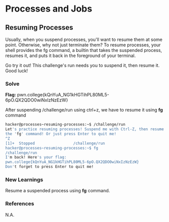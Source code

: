 # Processes and Jobs

## Resuming Processes

Usually, when you suspend processes, you'll want to resume them at some point. Otherwise, why not just terminate them? To resume processes, your shell provides the fg command, a builtin that takes the suspended process, resumes it, and puts it back in the foreground of your terminal.

Go try it out! This challenge's run needs you to suspend it, then resume it. Good luck!

### Solve
**Flag:** pwn.college{kQnYuA_NG1kHGTihPL80ML5-6pO.QX2QDO0wiNxIzNzEzW}

After suspending /challenge/run using ctrl+z, we have to resume it using **fg** command

```bash
hacker@processes~resuming-processes:~$ /challenge/run
Let's practice resuming processes! Suspend me with Ctrl-Z, then resume me with
the 'fg' command! Or just press Enter to quit me!
^Z
[1]+  Stopped                 /challenge/run
hacker@processes~resuming-processes:~$ fg
/challenge/run
I'm back! Here's your flag:
pwn.college{kQnYuA_NG1kHGTihPL80ML5-6pO.QX2QDO0wiNxIzNzEzW}
Don't forget to press Enter to quit me!
```

### New Learnings
Resume a suspended process using **fg** command.

### References 
N.A.
